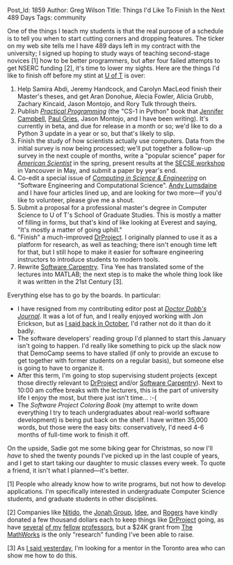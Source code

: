 Post_Id: 1859
Author: Greg Wilson
Title: Things I'd Like To Finish In the Next 489 Days
Tags: community

<p>One of the things I teach my students is that the real purpose of a schedule is to tell you when to start cutting corners and dropping features. The ticker on my web site tells me I have 489 days left in my contract with the university; I signed up hoping to study ways of teaching second-stage novices [1] how to be better programmers, but after four failed attempts to get NSERC funding [2], it's time to lower my sights. Here are the things I'd like to finish off before my stint at <a href="http://www.cs.toronto.edu">U of T</a> is over:</p>
<ol>
<li>Help Samira Abdi, Jeremy Handcock, and Carolyn MacLeod finish their Master's theses, and get Aran Donohue, Alecia Fowler, Alicia Grubb, Zachary Kincaid, Jason Montojo, and Rory Tulk through theirs.</li>
<li>Publish <a href="http://pragprog.com/titles/gwpy/practical-programming"><em>Practical Programming</em></a> (the "CS-1 in Python" book that <a href="http://www.cs.toronto.edu/~campbell">Jennifer Campbell</a>, <a href="http://www.cs.toronto.edu/~pgries">Paul Gries</a>, Jason Montojo, and I have been writing). It's currently in beta, and due for release in a month or so; we'd like to do a Python 3 update in a year or so, but that's likely to slip.</li>
<li>Finish the study of how scientists actually use computers. Data from the initial survey is now being processed; we'll put together a follow-up survey in the next couple of months, write a "popular science" paper for <a href="http://www.amsci.org"><em>American Scientist</em></a> in the spring, present results at the <a href="http://www.cs.ua.edu/~SECSE09/">SECSE workshop</a> in Vancouver in May, and submit a paper by year's end.</li>
<li>Co-edit a special issue of <a href="http://cise.aip.org/"><em>Computing in Science &amp; Engineering</em></a> on "Software Engineering and Computational Science". <a href="http://www.cs.indiana.edu/~lums">Andy Lumsdaine</a> and I have four articles lined up, and are looking for two more&mdash;if you'd like to volunteer, please give me a shout.</li>
<li>Submit a proposal for a professional master's degree in Computer Science to U of T's School of Graduate Studies. This is mostly a matter of filling in forms, but that's kind of like looking at Everest and saying, "It's mostly a matter of going uphill."</li>
<li>"Finish" a much-improved <a href="http://www.drproject.org">DrProject</a>.  I originally planned to use it as a platform for research, as well as teaching; there isn't enough time left for that, but I still hope to make it easier for software engineering instructors to introduce students to modern tools.</li>
<li>Rewrite <a href="http://swc.scipy.org">Software Carpentry</a>.  Tina Yee has translated some of the lectures into MATLAB; the next step is to make the whole thing look like it was written in the 21st Century [3].</li>
</ol>
<p>Everything else has to go by the boards. In particular:</p>
<ul>
<li>I have resigned from my contributing editor post at <a href="http://www.ddj.com"><em>Doctor Dobb's Journal</em></a>. It was a lot of fun, and I really enjoyed working with Jon Erickson, but as <a href="http://pyre.third-bit.com/blog/archives/1763.html">I said back in October</a>, I'd rather not do it than do it badly.</li>
<li>The software developers' reading group I'd planned to start this January isn't going to happen. I'd really like something to pick up the slack now that DemoCamp seems to have stalled (if only to provide an excuse to get together with former students on a regular basis), but someone else is going to have to organize it.</li>
<li>After this term, I'm going to stop supervising student projects (except those directly relevant to <a href="http://www.drproject.org">DrProject</a> and/or <a href="http://swc.scipy.org">Software Carpentry</a>). Next to 10:00 am coffee breaks with the lecturers, this is the part of university life I enjoy the most, but there just isn't time... :-(</li>
<li>The <em>Software Project Coloring Book</em> (my attempt to write down everything I try to teach undergraduates about real-world software development) is being put back on the shelf. I have written 35,000 words, but those were the easy bits: conservatively, I'd need 4-6 months of full-time work to finish it off.</li>
</ul>
<p>On the upside, Sadie got me some biking gear for Christmas, so now I'll <em>have</em> to shed the twenty pounds I've picked up in the last couple of years, and I get to start taking our daughter to music classes every week. To quote a friend, it isn't what I planned&mdash;it's better.</p>
<p>[1] People who already know how to write programs, but not how to develop applications. I'm specifically interested in undergraduate Computer Science students, and graduate students in other disciplines.</p>
<p>[2] Companies like <a href="http://www.nitido.com">Nitido</a>, the <a href="http://www.jonahgroup.com">Jonah Group</a>, <a href="http://www.ideeinc.com">Idee</a>, and <a href="http://www.rogers.com">Rogers</a> have kindly donated a few thousand dollars each to keep things like <a href="http://www.drproject.org">DrProject</a> going, as have  <a href="http://www.dgp.toronto.edu/~ravin/">several</a> <a href="http://www.cs.toronto.edu/~sme">of my</a> <a href="http://www3.fis.utoronto.ca/~yu/">fellow</a> <a href="http://www.cs.toronto.edu/~lilien/">professors</a>,  but a $24K grant from <a href="http://www.mathworks.com">The MathWorks</a> is the only "research" funding I've been able to raise.</p>
<p>[3] As <a href="http://pyre.third-bit.com/blog/archives/1857.html">I said yesterday</a>, I'm looking for a mentor in the Toronto area who can show me how to do this.</p>
